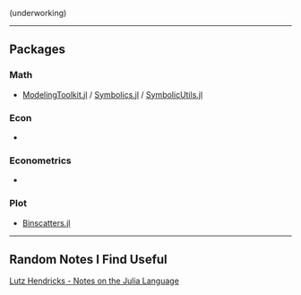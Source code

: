 (underworking)

---

## Packages

### Math

- [ModelingToolkit.jl](https://github.com/SciML/ModelingToolkit.jl) / [Symbolics.jl](https://github.com/JuliaSymbolics/Symbolics.jl) / [SymbolicUtils.jl](https://github.com/JuliaSymbolics/SymbolicUtils.jl)

### Econ

- 

### Econometrics

- 

### Plot

- [Binscatters.jl](https://github.com/matthieugomez/Binscatters.jl) 

---

## Random Notes I Find Useful

[Lutz Hendricks - Notes on the Julia Language](https://lhendricks.org/julia_notes/intro.html#notes-on-the-julia-language)

